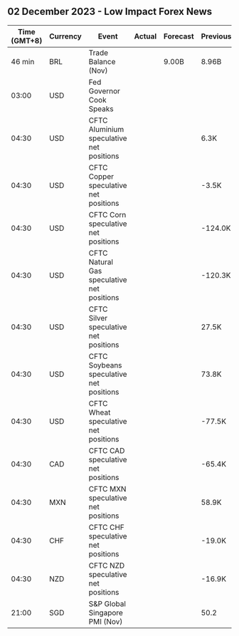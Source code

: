 ## 02 December 2023 - Low Impact Forex News

| Time (GMT+8) | Currency | Event | Actual | Forecast | Previous |
|------|----------|-------|--------|----------|----------|
| 46 min | BRL | Trade Balance (Nov) |  | 9.00B | 8.96B |
| 03:00 | USD | Fed Governor Cook Speaks |  |  |  |
| 04:30 | USD | CFTC Aluminium speculative net positions |  |  | 6.3K |
| 04:30 | USD | CFTC Copper speculative net positions |  |  | -3.5K |
| 04:30 | USD | CFTC Corn speculative net positions |  |  | -124.0K |
| 04:30 | USD | CFTC Natural Gas speculative net positions |  |  | -120.3K |
| 04:30 | USD | CFTC Silver speculative net positions |  |  | 27.5K |
| 04:30 | USD | CFTC Soybeans speculative net positions |  |  | 73.8K |
| 04:30 | USD | CFTC Wheat speculative net positions |  |  | -77.5K |
| 04:30 | CAD | CFTC CAD speculative net positions |  |  | -65.4K |
| 04:30 | MXN | CFTC MXN speculative net positions |  |  | 58.9K |
| 04:30 | CHF | CFTC CHF speculative net positions |  |  | -19.0K |
| 04:30 | NZD | CFTC NZD speculative net positions |  |  | -16.9K |
| 21:00 | SGD | S&P Global Singapore PMI (Nov) |  |  | 50.2 |
